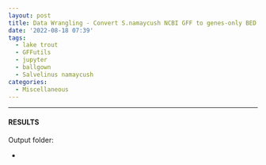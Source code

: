 ```yaml
---
layout: post
title: Data Wrangling - Convert S.namaycush NCBI GFF to genes-only BED file for Use in Ballgown Analysis
date: '2022-08-18 07:39'
tags: 
  - lake trout
  - GFFutils
  - jupyter
  - ballgown
  - Salvelinus namaycush
categories: 
  - Miscellaneous
---
```




---

#### RESULTS

Output folder:

- []()

